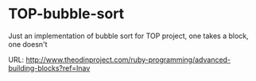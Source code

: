 # TOP-bubble-sort

Just an implementation of bubble sort for TOP project, one takes a block, one doesn't

URL: http://www.theodinproject.com/ruby-programming/advanced-building-blocks?ref=lnav

